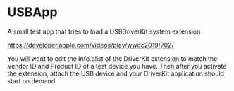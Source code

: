 # USBApp
A small test app that tries to load a USBDriverKit system extension

https://developer.apple.com/videos/play/wwdc2019/702/

You will want to edit the Info.plist of the DriverKit extension to match the Vendor ID and Product ID of a test device you have. Then after you activate the extension, attach the USB device and your DriverKit application should start on demand.
